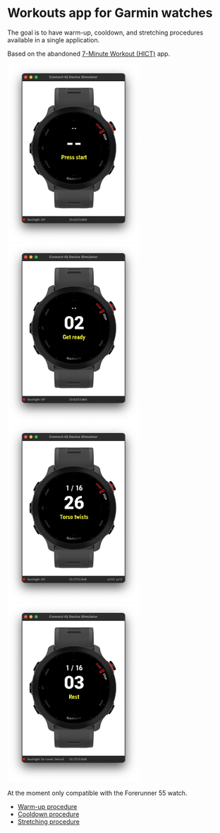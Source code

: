 # Workouts app for Garmin watches

The goal is to have warm-up, cooldown, and stretching procedures available in a single application.

Based on the abandoned [7-Minute Workout (HICT)](https://bitbucket.org/obagot/connectiq-hict/src/master/) app.

<img src="screenshot-1.png" alt="Example 1" width="300"/>
<img src="screenshot-2.png" alt="Example 2" width="300"/>
<img src="screenshot-3.png" alt="Example 3" width="300"/>
<img src="screenshot-4.png" alt="Example 4" width="300"/>

At the moment only compatible with the Forerunner 55 watch.

- [Warm-up procedure](./warm-up)
- [Cooldown procedure](./cooldown)
- [Stretching procedure](./stretching)
